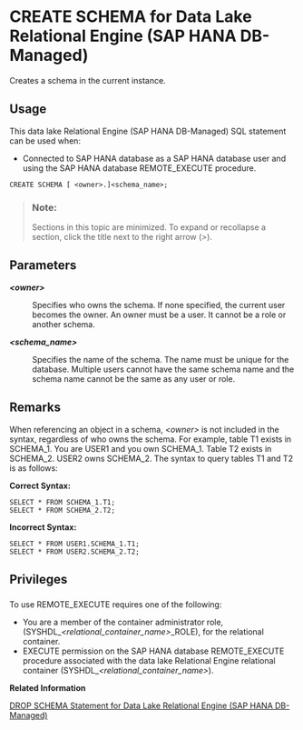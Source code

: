 <!-- loio7988025f66db454aae19ae0c7a4fe042 -->

# CREATE SCHEMA for Data Lake Relational Engine \(SAP HANA DB-Managed\)

Creates a schema in the current instance.



<a name="loio7988025f66db454aae19ae0c7a4fe042__section_gqj_hjr_btb"/>

## Usage

This data lake Relational Engine \(SAP HANA DB-Managed\) SQL statement can be used when:

-   Connected to SAP HANA database as a SAP HANA database user and using the SAP HANA database REMOTE\_EXECUTE procedure.



```
CREATE SCHEMA [ <owner>.]<schema_name>;
```



> ### Note:  
> Sections in this topic are minimized. To expand or recollapse a section, click the title next to the right arrow \(*\>*\).



<a name="loio7988025f66db454aae19ae0c7a4fe042__section_wgv_jlr_btb"/>

## Parameters


<dl>
<dt><b>

*<owner\>*

</b></dt>
<dd>

Specifies who owns the schema. If none specified, the current user becomes the owner. An owner must be a user. It cannot be a role or another schema.



</dd><dt><b>

*<schema\_name\>*

</b></dt>
<dd>

Specifies the name of the schema. The name must be unique for the database. Multiple users cannot have the same schema name and the schema name cannot be the same as any user or role.



</dd>
</dl>



<a name="loio7988025f66db454aae19ae0c7a4fe042__section_qz3_klr_btb"/>

## Remarks

When referencing an object in a schema, *<owner\>* is not included in the syntax, regardless of who owns the schema. For example, table T1 exists in SCHEMA\_1. You are USER1 and you own SCHEMA\_1. Table T2 exists in SCHEMA\_2. USER2 owns SCHEMA\_2. The syntax to query tables T1 and T2 is as follows:

**Correct Syntax:**

```
SELECT * FROM SCHEMA_1.T1;
SELECT * FROM SCHEMA_2.T2;
```

**Incorrect Syntax:**

```
SELECT * FROM USER1.SCHEMA_1.T1;
SELECT * FROM USER2.SCHEMA_2.T2;
```



<a name="loio7988025f66db454aae19ae0c7a4fe042__section_iyk_2ds_wwb"/>

## Privileges



### 

To use REMOTE\_EXECUTE requires one of the following:

-   You are a member of the container administrator role, \(SYSHDL\_*<relational\_container\_name\>*\_ROLE\), for the relational container.
-   EXECUTE permission on the SAP HANA database REMOTE\_EXECUTE procedure associated with the data lake Relational Engine relational container \(SYSHDL\_*<relational\_container\_name\>*\).

**Related Information**  


[DROP SCHEMA Statement for Data Lake Relational Engine \(SAP HANA DB-Managed\)](drop-schema-statement-for-data-lake-relational-engine-sap-hana-db-managed-2529cf1.md "")

